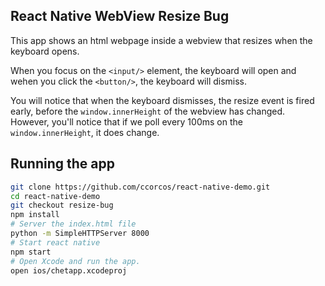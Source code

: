 ## React Native WebView Resize Bug

This app shows an html webpage inside a webview that resizes when the keyboard opens.

When you focus on the `<input/>` element, the keyboard will open and wehen you click the `<button/>`, the keyboard will dismiss.

You will notice that when the keyboard dismisses, the resize event is fired early, before the `window.innerHeight` of the webview has changed. However, you'll notice that if we poll every 100ms on the `window.innerHeight`, it does change.

## Running the app

```sh
git clone https://github.com/ccorcos/react-native-demo.git
cd react-native-demo
git checkout resize-bug
npm install
# Server the index.html file
python -m SimpleHTTPServer 8000
# Start react native
npm start
# Open Xcode and run the app.
open ios/chetapp.xcodeproj
```